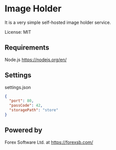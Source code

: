 # Image Holder

It is a very simple self-hosted image holder service.

License: MIT

## Requirements

Node.js https://nodejs.org/en/

## Settings

settings.json

```json
{
  "port": 80,
  "passCode": 42,
  "storagePath": "store"
}
```

## Powered by

Forex Software Ltd. at https://forexsb.com/
